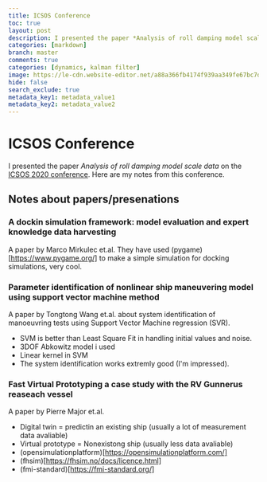 ```yaml
---
title: ICSOS Conference
toc: true
layout: post
description: I presented the paper *Analysis of roll damping model scale data* on the [ICSOS 2020 conference](https://www.icsos.info/). Here are my notes from this conference.
categories: [markdown]
branch: master
comments: true
categories: [dynamics, kalman filter]
image: https://le-cdn.website-editor.net/a88a366fb4174f939aa349fe67bc7d1e/dms3rep/multi/opt/ICSOS-640w.png
hide: false
search_exclude: true
metadata_key1: metadata_value1
metadata_key2: metadata_value2
---
```

# ICSOS Conference
I presented the paper *Analysis of roll damping model scale data* on the [ICSOS 2020 conference](https://www.icsos.info/). Here are my notes from this conference.

## Notes about papers/presenations

### A dockin simulation framework: model evaluation and expert knowledge data harvesting
A paper by Marco Mirkulec et.al. They have used (pygame)[https://www.pygame.org/] to make a simple simulation for docking simulations, very cool.

### Parameter identification of nonlinear ship maneuvering model using support vector machine method
A paper by Tongtong Wang et.al. about system identification of manoeuvring tests using Support Vector Machine regression (SVR).
* SVM is better than Least Square Fit in handling initial values and noise.
* 3DOF Abkowitz model i used
* Linear kernel in SVM
* The system identification works extremly good (I'm impressed).

### Fast Virtual Prototyping a case study with the RV Gunnerus reaseach vessel
A paper by Pierre Major et.al.
* Digital twin = predictin an existing ship (usually a lot of measurement data avaliable)
* Virtual prototype = Nonexistong ship (usually less data avaliable)
* (opensimulationplatform)[https://opensimulationplatform.com/]
* (fhsim)[https://fhsim.no/docs/licence.html]
* (fmi-standard)[https://fmi-standard.org/]
